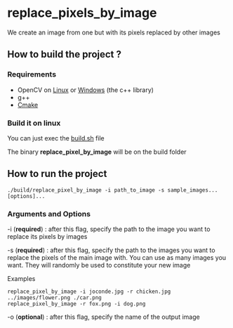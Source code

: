 # replace_pixels_by_image
We create an image from one but with its pixels replaced by other images

## How to build the project ?

### Requirements

* OpenCV on [Linux](https://www.geeksforgeeks.org/how-to-install-opencv-in-c-on-linux/) or [Windows](https://www.tutorialspoint.com/how-to-install-opencv-for-cplusplus-in-windows) (the c++ library)
* g++
* [Cmake](https://cmake.org/install/)

### Build it on linux

You can just exec the
    [build.sh](./build.sh) file

The binary **replace_pixel_by_image** will be on the build folder

## How to run the project

    ./build/replace_pixel_by_image -i path_to_image -s sample_images... [options]...

### Arguments and Options

-i (**required**) : after this flag, specify the path to the image you want to replace its pixels by images

-s (**required**) : after this flag, specify the path to the images you want to replace the pixels of the main image with. You can use as many images you want. They will randomly be used to constitute your new image

Examples

    replace_pixel_by_image -i joconde.jpg -r chicken.jpg ../images/flower.png ./car.png
    replace_pixel_by_image -r fox.png -i dog.png

-o (**optional**) : after this flag, specify the name of the output image

